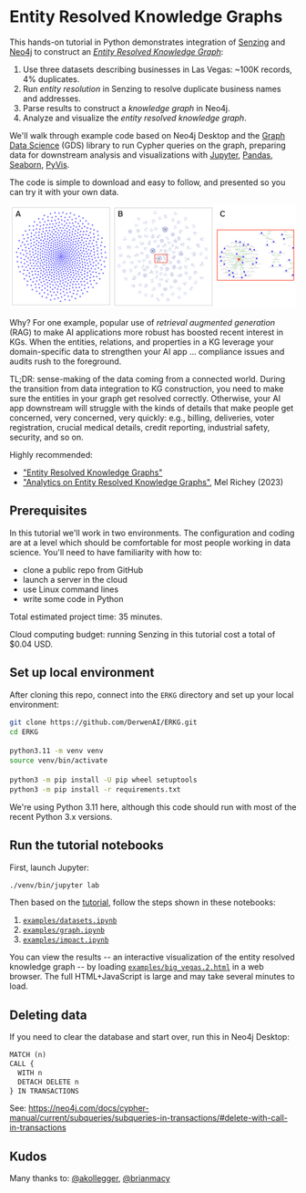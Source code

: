 # Entity Resolved Knowledge Graphs

This hands-on tutorial in Python demonstrates integration of
[Senzing](https://github.com/Senzing) and [Neo4j](https://github.com/neo4j)
to construct an
[_Entity Resolved Knowledge Graph_](https://senzing.com/entity-resolved-knowledge-graphs/):

  1. Use three datasets describing businesses in Las Vegas: ~100K records, 4% duplicates.
  2. Run _entity resolution_ in Senzing to resolve duplicate business names and addresses.
  3. Parse results to construct a _knowledge graph_ in Neo4j.
  4. Analyze and visualize the _entity resolved knowledge graph_.

We'll walk through example code based on Neo4j Desktop and the
[Graph Data Science](https://github.com/neo4j/graph-data-science-client)
(GDS) library to run Cypher queries on the graph,
preparing data for downstream analysis and visualizations with
[Jupyter](https://jupyter.org/),
[Pandas](https://pandas.pydata.org/),
[Seaborn](https://seaborn.pydata.org/),
[PyVis](https://pyvis.readthedocs.io/en/latest/).

The code is simple to download and easy to follow, and presented so
you can try it with your own data.

![Before and After](article/before_after.png)

Why?
For one example, popular use of _retrieval augmented generation_ (RAG)
to make AI applications more robust has boosted recent interest in KGs.
When the entities, relations, and properties in a KG leverage your
domain-specific data to strengthen your AI app ... compliance issues
and audits rush to the foreground.

TL;DR: sense-making of the data coming from a connected world.
During the transition from data integration to KG construction,
you need to make sure the entities in your graph get resolved correctly.
Otherwise, your AI app downstream will struggle with the kinds of details
that make people get concerned, very concerned, very quickly:
e.g., billing, deliveries, voter registration, crucial medical details,
credit reporting, industrial safety, security, and so on.

Highly recommended:
  - ["Entity Resolved Knowledge Graphs"](https://senzing.com/entity-resolved-knowledge-graphs/)
  - ["Analytics on Entity Resolved Knowledge Graphs"](https://youtu.be/ZgK5YHNixTM), Mel Richey (2023)


## Prerequisites

In this tutorial we'll work in two environments.
The configuration and coding are at a level which should be comfortable
for most people working in data science.
You'll need to have familiarity with how to:

  - clone a public repo from GitHub
  - launch a server in the cloud
  - use Linux command lines
  - write some code in Python

Total estimated project time: 35 minutes.

Cloud computing budget: running Senzing in this tutorial cost a total
of $0.04 USD.


## Set up local environment

After cloning this repo, connect into the `ERKG` directory and set up
your local environment:

```bash
git clone https://github.com/DerwenAI/ERKG.git
cd ERKG

python3.11 -m venv venv
source venv/bin/activate

python3 -m pip install -U pip wheel setuptools
python3 -m pip install -r requirements.txt 
```

We're using Python 3.11 here, although this code should run with most
of the recent Python 3.x versions.


## Run the tutorial notebooks

First, launch Jupyter:

```bash
./venv/bin/jupyter lab
```

Then based on the [tutorial](TBD), follow the steps shown in these notebooks:

  1. [`examples/datasets.ipynb`](examples/datasets.ipynb)
  2. [`examples/graph.ipynb`](examples/graph.ipynb)
  3. [`examples/impact.ipynb`](examples/impact.ipynb)

You can view the results --
an interactive visualization of the entity resolved knowledge graph --
by loading [`examples/big_vegas.2.html`](examples/big_vegas.2.html)
in a web browser.
The full HTML+JavaScript is large and may take several minutes to load.


## Deleting data

If you need to clear the database and start over, run this in Neo4j Desktop:

```cypher
MATCH (n)
CALL {
  WITH n
  DETACH DELETE n
} IN TRANSACTIONS
```

See: <https://neo4j.com/docs/cypher-manual/current/subqueries/subqueries-in-transactions/#delete-with-call-in-transactions>


## Kudos

Many thanks to:
[@akollegger](https://github.com/akollegger),
[@brianmacy](https://github.com/brianmacy)
